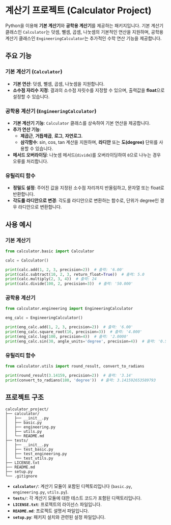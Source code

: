 # 계산기 프로젝트 (Calculator Project)

Python을 이용해 **기본 계산기**와 **공학용 계산기**를 제공하는 패키지입니다. 기본 계산기 클래스인 `Calculator`는 덧셈, 뺄셈, 곱셈, 나눗셈의 기본적인 연산을 지원하며, 공학용 계산기 클래스인 `EngineeringCalculator`는 추가적인 수학 연산 기능을 제공합니다.

## 주요 기능

### 기본 계산기 (`Calculator`)
- **기본 연산**: 덧셈, 뺄셈, 곱셈, 나눗셈을 지원합니다.
- **소수점 자리수 지정**: 결과의 소수점 자릿수를 지정할 수 있으며, 출력값을 **float**으로 설정할 수 있습니다.

### 공학용 계산기 (`EngineeringCalculator`)
- **기본 계산기 기능**: `Calculator` 클래스를 상속하여 기본 연산을 제공합니다.
- **추가 연산 기능**:
  - **제곱근**, **거듭제곱**, **로그**, **자연로그**.
  - **삼각함수**: sin, cos, tan 계산을 지원하며, **라디안** 또는 **도(degree)** 단위를 사용할 수 있습니다.
- **메서드 오버라이딩**: 나눗셈 메서드(`divide`)를 오버라이딩하여 `0`으로 나누는 경우 오류를 처리합니다.

### 유틸리티 함수
- **정밀도 설정**: 주어진 값을 지정된 소수점 자리까지 반올림하고, 문자열 또는 float로 반환합니다.
- **각도를 라디안으로 변경**: 각도를 라디안으로 변환하는 함수로, 단위가 degree인 경우 라디안으로 변환합니다.

## 사용 예시

### 기본 계산기
```python
from calculator.basic import Calculator

calc = Calculator()

print(calc.add(1, 2, 3, precision=2))  # 출력: '6.00'
print(calc.subtract(10, 2, 3, return_float=True))  # 출력: 5.0
print(calc.multiply(2, 3, 4))  # 출력: 24
print(calc.divide(100, 2, precision=3))  # 출력: '50.000'
```

### 공학용 계산기
```python
from calculator.engineering import EngineeringCalculator

eng_calc = EngineeringCalculator()

print(eng_calc.add(1, 2, 3, precision=2))  # 출력: '6.00'
print(eng_calc.square_root(16, precision=3))  # 출력: '4.000'
print(eng_calc.log(100, precision=4))  # 출력: '2.0000'
print(eng_calc.sin(30, angle_units='degree', precision=4))  # 출력: '0.5000'
```

### 유틸리티 함수
```python
from calculator.utils import round_result, convert_to_radians

print(round_result(3.14159, precision=2))  # 출력: '3.14'
print(convert_to_radians(180, 'degree'))  # 출력: 3.141592653589793
```

## 프로젝트 구조

```
calculator_project/
├── calculator/
│   ├── __init__.py
│   ├── basic.py
│   ├── engineering.py
│   ├── utils.py
│   └── README.md
├── tests/
│   ├── __init__.py
│   ├── test_basic.py
│   ├── test_engineering.py
│   └── test_utils.py
├── LICENSE.txt
├── README.md
├── setup.py
└── .gitignore
```

- **`calculator/`**: 계산기 모듈이 포함된 디렉토리입니다 (`basic.py`, `engineering.py`, `utils.py`).
- **`tests/`**: 각 계산기 모듈에 대한 테스트 코드가 포함된 디렉토리입니다.
- **`LICENSE.txt`**: 프로젝트의 라이선스 파일입니다.
- **`README.md`**: 프로젝트 설명서 파일입니다.
- **`setup.py`**: 패키지 설치와 관련된 설정 파일입니다.